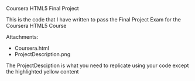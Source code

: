 
Coursera HTML5 Final Project

This is the code that I have written to pass the Final Project Exam for the Coursera HTML5 Course

Attachments:
* Coursera.html
* ProjectDescription.png

The ProjectDesciption is what you need to replicate using your code except the highlighted yellow content
